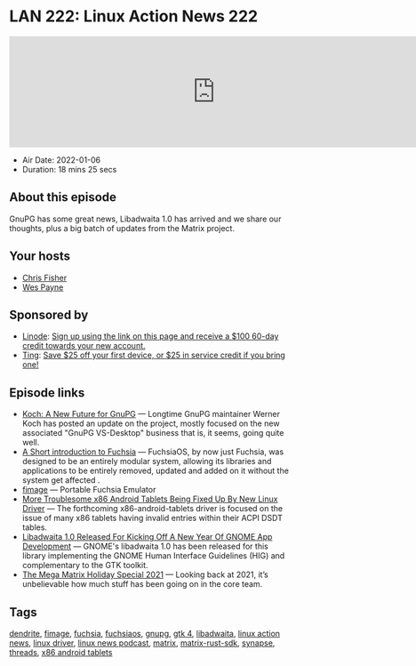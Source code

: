 # LAN 222: Linux Action News 222

<iframe src="https://player.fireside.fm/v2/DAcK9LdX+83-dhTF2?theme=dark" width="740" height="200" frameborder="0" scrolling="no"></iframe>

* Air Date: 2022-01-06
* Duration: 18 mins 25 secs

## About this episode

GnuPG has some great news, Libadwaita 1.0 has arrived and we share our thoughts, plus a big batch of updates from the Matrix project.

## Your hosts
* [Chris Fisher](https://linuxactionnews.com/hosts/chris)
* [Wes Payne](https://linuxactionnews.com/hosts/wes)

## Sponsored by

  * [Linode](http://linode.com/lan): [Sign up using the link on this page and receive a $100 60-day credit towards your new account. ](http://linode.com/lan)
  * [Ting](https://linux.ting.com): [Save $25 off your first device, or $25 in service credit if you bring one!](https://linux.ting.com)



## Episode links

  * [Koch: A New Future for GnuPG](https://lwn.net/Articles/880248/ "Koch: A New Future for GnuPG") — Longtime GnuPG maintainer Werner Koch has posted an update on the project, mostly focused on the new associated "GnuPG VS-Desktop" business that is, it seems, going quite well.
  * [A Short introduction to Fuchsia](https://medium.com/@allansrc/a-short-introduction-to-fuchsia-fuchsiaos-8a3b5de2dbe0 "A Short introduction to Fuchsia") — FuchsiaOS, by now just Fuchsia, was designed to be an entirely modular system, allowing its libraries and applications to be entirely removed, updated and added on it without the system get affected .
  * [fimage](https://github.com/dahliaOS/fimage "fimage") — Portable Fuchsia Emulator
  * [More Troublesome x86 Android Tablets Being Fixed Up By New Linux Driver](https://www.phoronix.com/scan.php?page=news_item&px=x86-Android-Tablets-More "More Troublesome x86 Android Tablets Being Fixed Up By New Linux Driver") — The forthcoming x86-android-tablets driver is focused on the issue of many x86 tablets having invalid entries within their ACPI DSDT tables.
  * [Libadwaita 1.0 Released For Kicking Off A New Year Of GNOME App Development](https://www.phoronix.com/scan.php?page=news_item&px=libadwaita-1.0 "Libadwaita 1.0 Released For Kicking Off A New Year Of GNOME App Development") — GNOME's libadwaita 1.0 has been released for this library implementing the GNOME Human Interface Guidelines (HIG) and complementary to the GTK toolkit.
  * [The Mega Matrix Holiday Special 2021](https://matrix.org/blog/2021/12/22/the-mega-matrix-holiday-special-2021 "The Mega Matrix Holiday Special 2021") — Looking back at 2021, it’s unbelievable how much stuff has been going on in the core team.



## Tags

[dendrite](https://linuxactionnews.com/tags/dendrite), [fimage](https://linuxactionnews.com/tags/fimage), [fuchsia](https://linuxactionnews.com/tags/fuchsia), [fuchsiaos](https://linuxactionnews.com/tags/fuchsiaos), [gnupg](https://linuxactionnews.com/tags/gnupg), [gtk 4](https://linuxactionnews.com/tags/gtk%204), [libadwaita](https://linuxactionnews.com/tags/libadwaita), [linux action news](https://linuxactionnews.com/tags/linux%20action%20news), [linux driver](https://linuxactionnews.com/tags/linux%20driver), [linux news podcast](https://linuxactionnews.com/tags/linux%20news%20podcast), [matrix](https://linuxactionnews.com/tags/matrix), [matrix-rust-sdk](https://linuxactionnews.com/tags/matrix-rust-sdk), [synapse](https://linuxactionnews.com/tags/synapse), [threads](https://linuxactionnews.com/tags/threads), [x86 android tablets](https://linuxactionnews.com/tags/x86%20android%20tablets)